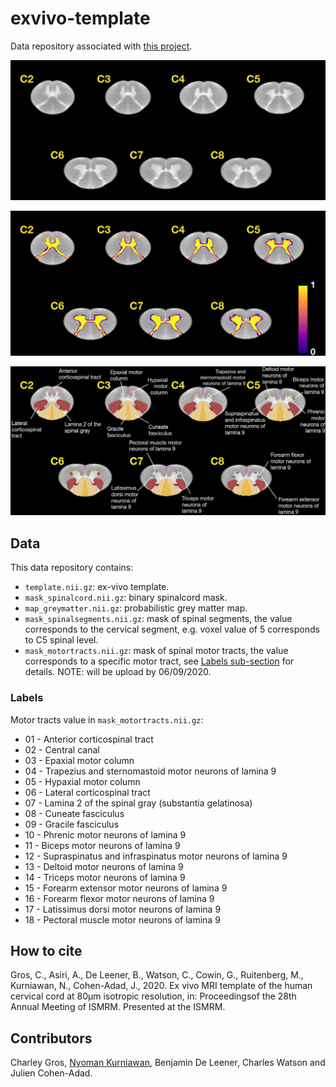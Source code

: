 # exvivo-template

Data repository associated with [this project](https://github.com/sct-pipeline/exvivo-template).

![template](https://github.com/sct-data/exvivo-template/raw/master/images/template.png)

![greymatter](https://github.com/sct-data/exvivo-template/raw/master/images/greymatter.png)

![motortracts](https://github.com/sct-data/exvivo-template/raw/master/images/motortracts.png)


## Data

This data repository contains:
- `template.nii.gz`: ex-vivo template.
- `mask_spinalcord.nii.gz`: binary spinalcord mask.
- `map_greymatter.nii.gz`: probabilistic grey matter map.
- `mask_spinalsegments.nii.gz`: mask of spinal segments, the value corresponds to the cervical segment, e.g. voxel value of 5 corresponds to C5 spinal level.
- `mask_motortracts.nii.gz`: mask of spinal motor tracts, the value corresponds to a specific motor tract, see [Labels sub-section](#labels) for details. NOTE: will be upload by 06/09/2020.

### Labels

Motor tracts value in `mask_motortracts.nii.gz`:
- 01 - Anterior corticospinal tract
- 02 - Central canal
- 03 - Epaxial motor column
- 04 - Trapezius and sternomastoid motor neurons of lamina 9
- 05 - Hypaxial motor column
- 06 - Lateral corticospinal tract
- 07 - Lamina 2 of the spinal gray (substantia gelatinosa)
- 08 - Cuneate fasciculus
- 09 - Gracile fasciculus
- 10 - Phrenic motor neurons of lamina 9
- 11 - Biceps motor neurons of lamina 9
- 12 - Supraspinatus and infraspinatus motor neurons of lamina 9
- 13 - Deltoid motor neurons of lamina 9
- 14 - Triceps motor neurons of lamina 9
- 15 - Forearm extensor motor neurons of lamina 9
- 16 - Forearm flexor motor neurons of lamina 9
- 17 - Latissimus dorsi motor neurons of lamina 9
- 18 - Pectoral muscle motor neurons of lamina 9

## How to cite
Gros, C., Asiri, A., De Leener, B., Watson, C., Cowin, G., Ruitenberg, M., Kurniawan, N., Cohen-Adad, J., 2020. Ex vivo MRI template of the human cervical cord at 80μm isotropic resolution, in: Proceedingsof the 28th Annual Meeting of ISMRM. Presented at the ISMRM.


## Contributors
Charley Gros, [Nyoman Kurniawan](https://cai.centre.uq.edu.au/profile/110/nyoman-kurniawan), Benjamin De Leener, Charles Watson and Julien Cohen-Adad.
